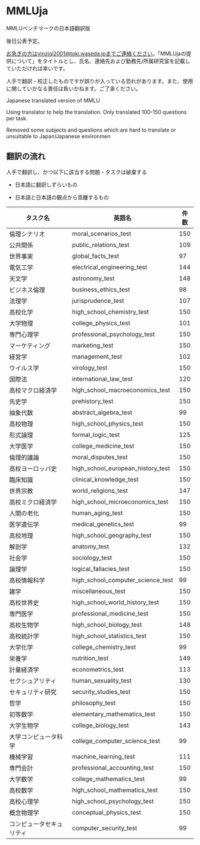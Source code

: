 # MMLUja
MMLUベンチマークの日本語翻訳版

後日公表予定。

お急ぎの方はyinziqi2001@toki.waseda.jpまでご連絡ください。「MMLUjaの提供について」をタイトルとし、氏名、連絡先および勤務先/所属研究室を記載していただければ幸いです。

人手で翻訳・校正したものですが誤りが入っている恐れがあります。また、使用に関していかなる責任は負いかねます。ご了承ください。

Japanese translated version of MMLU

Using translator to help the translation. Only translated 100-150 questions per task.

Removed some subjects and questions which are hard to translate or unsuitable to Japan/Japanese environmen

## 翻訳の流れ

人手で翻訳し、かつ以下に該当する問題・タスクは破棄する
   
- 日本語に翻訳しずらいもの
    
- 日本語と日本語の観点から乖離するもの

| タスク名 | 英語名 | 件数 |
|---|---|---|
| 倫理シナリオ | moral_scenarios_test | 150 |
| 公共関係 | public_relations_test | 109 |
| 世界事実 | global_facts_test | 97 |
| 電気工学 | electrical_engineering_test | 144 |
| 天文学 | astronomy_test | 148 |
| ビジネス倫理 | business_ethics_test | 98 |
| 法理学 | jurisprudence_test | 107 |
| 高校化学 | high_school_chemistry_test | 150 |
| 大学物理 | college_physics_test | 101 |
| 専門心理学 | professional_psychology_test | 150 |
| マーケティング | marketing_test | 150 |
| 経営学 | management_test | 102 |
| ウイルス学 | virology_test | 150 |
| 国際法 | international_law_test | 120 |
| 高校マクロ経済学 | high_school_macroeconomics_test | 150 |
| 先史学 | prehistory_test | 150 |
| 抽象代数 | abstract_algebra_test | 99 |
| 高校物理 | high_school_physics_test | 150 |
| 形式論理 | formal_logic_test | 125 |
| 大学医学 | college_medicine_test | 150 |
| 倫理的議論 | moral_disputes_test | 150 |
| 高校ヨーロッパ史 | high_school_european_history_test | 150 |
| 臨床知識 | clinical_knowledge_test | 150 |
| 世界宗教 | world_religions_test | 147 |
| 高校ミクロ経済学 | high_school_microeconomics_test | 150 |
| 人間の老化 | human_aging_test | 150 |
| 医学遺伝学 | medical_genetics_test | 99 |
| 高校地理 | high_school_geography_test | 150 |
| 解剖学 | anatomy_test | 132 |
| 社会学 | sociology_test | 150 |
| 論理学 | logical_fallacies_test | 150 |
| 高校情報科学 | high_school_computer_science_test | 99 |
| 雑学 | miscellaneous_test | 150 |
| 高校世界史 | high_school_world_history_test | 150 |
| 専門医学 | professional_medicine_test | 150 |
| 高校生物学 | high_school_biology_test | 148 |
| 高校統計学 | high_school_statistics_test | 150 |
| 大学化学 | college_chemistry_test | 99 |
| 栄養学 | nutrition_test | 149 |
| 計量経済学 | econometrics_test | 113 |
| セクシュアリティ | human_sexuality_test | 130 |
| セキュリティ研究 | security_studies_test | 150 |
| 哲学 | philosophy_test | 150 |
| 初等数学 | elementary_mathematics_test | 150 |
| 大学生物学 | college_biology_test | 143 |
| 大学コンピュータ科学 | college_computer_science_test | 99 |
| 機械学習 | machine_learning_test | 111 |
| 専門会計 | professional_accounting_test | 150 |
| 大学数学 | college_mathematics_test | 99 |
| 高校数学 | high_school_mathematics_test | 150 |
| 高校心理学 | high_school_psychology_test | 150 |
| 概念物理学 | conceptual_physics_test | 150 |
| コンピュータセキュリティ | computer_security_test | 99 |

